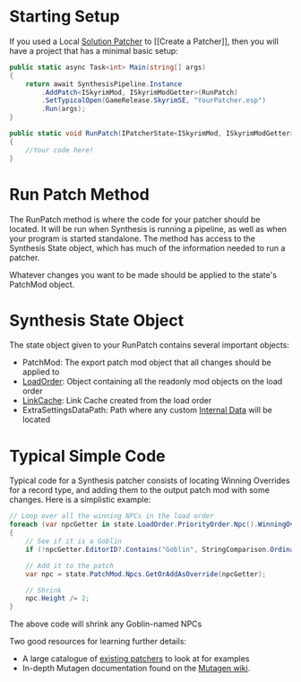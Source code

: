 # Starting Setup
If you used a Local [Solution Patcher](https://github.com/Mutagen-Modding/Synthesis/wiki/Local-Solution-%28Dev%29) to [[Create a Patcher]], then you will have a project that has a minimal basic setup:

```csharp
public static async Task<int> Main(string[] args)
{
    return await SynthesisPipeline.Instance
        .AddPatch<ISkyrimMod, ISkyrimModGetter>(RunPatch)
        .SetTypicalOpen(GameRelease.SkyrimSE, "YourPatcher.esp")
        .Run(args);
}

public static void RunPatch(IPatcherState<ISkyrimMod, ISkyrimModGetter> state)
{
    //Your code here!
}
```

# Run Patch Method
The RunPatch method is where the code for your patcher should be located.  It will be run when Synthesis is running a pipeline, as well as when your program is started standalone.  The method has access to the Synthesis State object, which has much of the information needed to run a patcher.  

Whatever changes you want to be made should be applied to the state's PatchMod object.

# Synthesis State Object
The state object given to your RunPatch contains several important objects:
- PatchMod: The export patch mod object that all changes should be applied to
- [LoadOrder](https://github.com/Mutagen-Modding/Mutagen/wiki/Load-Orders-and-Winning-Overrides):  Object containing all the readonly mod objects on the load order
- [LinkCache](https://github.com/Mutagen-Modding/Mutagen/wiki/LinkCache%3A-Record-Lookup):  Link Cache created from the load order
- ExtraSettingsDataPath:  Path where any custom [Internal Data](https://github.com/Mutagen-Modding/Synthesis/wiki/Internal-Data) will be located

# Typical Simple Code
Typical code for a Synthesis patcher consists of locating Winning Overrides for a record type, and adding them to the output patch mod with some changes.  Here is a simplistic example:

```csharp
// Loop over all the winning NPCs in the load order
foreach (var npcGetter in state.LoadOrder.PriorityOrder.Npc().WinningOverrides())
{
    // See if it is a Goblin 
    if (!npcGetter.EditorID?.Contains("Goblin", StringComparison.OrdinalIgnoreCase) ?? true) continue;

    // Add it to the patch
    var npc = state.PatchMod.Npcs.GetOrAddAsOverride(npcGetter);

    // Shrink
    npc.Height /= 2;
}
```

The above code will shrink any Goblin-named NPCs

Two good resources for learning further details:
- A large catalogue of [existing patchers](https://github.com/Mutagen-Modding/Synthesis/network/dependents?package_id=UGFja2FnZS0xMzg1MjY1MjYz) to look at for examples
- In-depth Mutagen documentation found on the [Mutagen wiki](https://github.com/Mutagen-Modding/Mutagen/wiki).